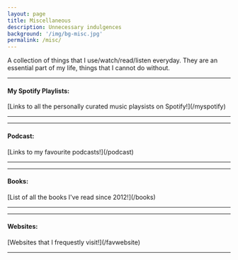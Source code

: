 ```yaml
---
layout: page
title: Miscellaneous
description: Unnecessary indulgences
background: '/img/bg-misc.jpg'
permalink: /misc/
---
```


A collection of things that I use/watch/read/listen everyday. They are an essential part of my life, things that I cannot do without.

<hr>
<h4>My Spotify Playlists:</h4>
[Links to all the personally curated music playsists on Spotify!](/myspotify)
<hr>

<hr>
<h4>Podcast:</h4>
[Links to my favourite podcasts!](/podcast)
<hr>

<hr>
<h4>Books:</h4>
[List of all the books I've read since 2012!](/books)
<hr>

<hr>
<h4>Websites:</h4>
[Websites that I frequestly visit!](/favwebsite)
<hr>